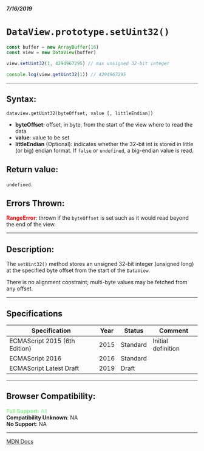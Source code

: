 ##### 7/16/2019
# `DataView.prototype.setUint32()`

```js
const buffer = new ArrayBuffer(16)
const view = new DataView(buffer)

view.setUint32(1, 4294967295) // max unsigned 32-bit integer

console.log(view.getUint32(1)) // 4294967295
```

---

## Syntax:
`dataview.getUint32(byteOffset, value [, littleEndian])`

* **byteOffset**: offset, in byte, from the start of the view where to read the data
* **value**: value to be set
* **littleEndian** (Optional): indicates whether the 32-bit int is stored in little (or big) endian format.  If `false` or `undefined`, a big-endian value is read.  

## Return value:
`undefined`.

## Errors Thrown:
**<span style="color: red">RangeError</span>**: thrown if the `byteOffset` is set such as it would read beyond the end of the view.

---

## Description:
The `setUint32()` method stores an unsigned 32-bit integer (unsigned long) at the specified byte offset from the start of the `DataView`.

There is no alignment constraint; multi-byte values may be fetched from any offset.

---

## Specifications
| Specification | Year | Status | Comment |
|---|---|---|---|
| ECMAScript 2015 (6th Edition) | 2015 | Standard | Initial definition |
| ECMAScript 2016 | 2016 | Standard |  |
| ECMAScript Latest Draft | 2019 | Draft |  |

---

## Browser Compatibility:
<span style="color: lightgreen">**Full Support**: All</span>  
**Compatibility Unknown**: NA  
**No Support**: NA

---

[MDN Docs](https://developer.mozilla.org/en-US/docs/Web/JavaScript/Reference/Global_Objects/DataView/setUUint32)